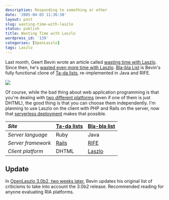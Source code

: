 ```yaml
---
description: Responding to something or other
date: '2005-04-03 11:36:38'
layout: post
slug: wasting-time-with-laszlo
status: publish
title: Wasting Time with Laszlo
wordpress_id: '139'
categories: [OpenLaszlo]
tags: Laszlo
---
```


Last month, Geert Bevin wrote an article called [wasting time with Laszlo](http://rifers.org/blogs/gbevin/2005/3/8/wasting_time_with_laszo).  Since then, he's [wasted even more time with Laszlo](http://rifers.org/blogs/gbevin/2005/3/18/blabla_tada_in_java). [Bla-bla List](http://blablalist.com/) is Bevin's fully functional clone of [Ta-da lists](http://www.tadalist.com/), re-implemented in Java and RIFE.

![](http://images.osteele.com/2005/blablalist.png)

Of course, while the bad thing about web application programming is that you're dealing with [two different platforms](/2004/08/web-mvc) (even if one of them is just DHTML), the good thing is that you can choose them independently.  I'm planning to use Laszlo on the client with PHP and Rails on the server, now that [serverless deployment](http://www.davidtemkin.com/mtarchive/000009.html) makes that possible.

| *Site*             | [Ta-da lists](http://www.tadalist.com/) | [Bla-bla list](http://blablalist.com/) |
| :-                 | :-                                      | :-                                     |
| *Server language*  | Ruby                                    | Java                                   |
| *Server framework* | [Rails](http://rubyonrails.org)         | [RIFE](http://rife.dev.java.net/)      |
| *Client platform*  | DHTML                                   | [Laszlo](http://openlaszlo.org)        |

## Update

In [OpenLaszlo 3.0b2, two weeks later](http://rifers.org/blogs/gbevin/2005/4/5/openlaszlo_30b2_two_weeks_later), Bevin updates his original list of criticisms to take into account the 3.0b2 release.  Recommended reading for anyone evaluating RIA platforms.
